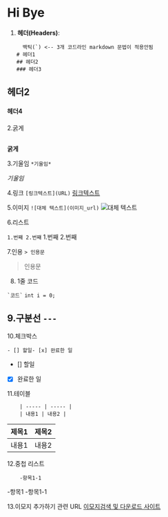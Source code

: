 # Hi Bye
1. **헤더(Headers)**:
 ```
      백틱(`) <-- 3개 코드라인 markdown 문법이 적용안됨
    # 헤더1
    ## 헤더2
    ### 헤더3
```
## 헤더2
#### 헤더4

2.굵게
``` ** <2개 열고 닫으면 **
```
**굵게**

3.기울임
``` *기울임* ```

*기울임*

4.링크
```[링크텍스트](URL)```
[링크텍스트](URL)

5.이미지
```![대체 텍스트](이미지_url)```
![대체 텍스트](이미지_url)

6.리스트

```1.번째 2.번쨰```
  1.번째
  2.번째

7.인용
``` > 인용문 ```
> 인용문

8. 1줄 코드

``` `코드` ```
` int i = 0; `

9.구분선
```---```
---

10.체크박스

```- [] 할일- [x] 완료한 일 ```

- [] 할일
- [x] 완료한 일

11.테이블
``` | 제목1 | 제목2 |
    | ----- | ----- |
    | 내용1 | 내용2 |
```
  | 제목1 | 제목2 |
  | ----- | ----- |
  | 내용1 | 내용2 |
  
12.중첩 리스트
``` -항목1
    -항목1-1
```

-항목1
-항목1-1

13.이모지 추가하기 관련 URL
[이모지검색 및 다운로드 사이트](https://emojipedia.org/)
